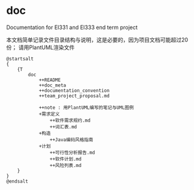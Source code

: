 # doc
Documentation for EI331 and EI333 end term project

本文档简单记录文件目录结构与说明，这是必要的，因为项目文档可能超过20份；
请用PlantUML渲染文件
```
@startsalt
{
    {T
        doc
            ++README
            ++doc_meta
            ++documentation_convention
            ++team_project_proposal.md

            ++note : 用PlantUML编写的笔记与UML图例
            +需求定义
                ++软件需求规约.md
                ++词汇表.md
            +构造
                ++Java编码风格指南
            +计划
                ++可行性分析报告.md
                ++软件计划.md
                ++风险列表.md
    }
}
@endsalt
```
